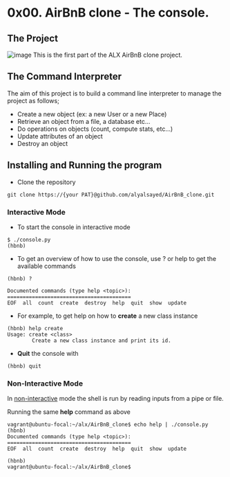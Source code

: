 # 0x00. AirBnB clone - The console.

## The Project
![image](https://drive.google.com/uc?export=view&id=1aeJ00OuWBdqhx456-euGnN7XvBo5M6Pv)
This is the first part of the ALX AirBnB clone project.

## The Command Interpreter
The aim of this project is to build a command line interpreter to manage the project as follows;
- Create a new object (ex: a new User or a new Place)
- Retrieve an object from a file, a database etc…
- Do operations on objects (count, compute stats, etc…)
- Update attributes of an object
- Destroy an object

## Installing and Running the program
- Clone the repository
```shell
git clone https://{your PAT}@github.com/alyalsayed/AirBnB_clone.git
```

### Interactive Mode
- To start the console in interactive mode
```shell
$ ./console.py
(hbnb)
```

- To get an overview of how to use the console, use ? or help to get the available commands
```shell
(hbnb) ?

Documented commands (type help <topic>):
========================================
EOF  all  count  create  destroy  help  quit  show  update
```
- For example, to get help on how to **create** a new class instance
```
(hbnb) help create
Usage: create <class>
        Create a new class instance and print its id.
```
- **Quit** the console with
```shell
(hbnb) quit
```

### Non-Interactive Mode
In [non-interactive](https://unix.stackexchange.com/a/394017) mode the shell is run by reading inputs from a pipe or file.

Running the same **help** command as above
```
vagrant@ubuntu-focal:~/alx/AirBnB_clone$ echo help | ./console.py
(hbnb)
Documented commands (type help <topic>):
========================================
EOF  all  count  create  destroy  help  quit  show  update

(hbnb)
vagrant@ubuntu-focal:~/alx/AirBnB_clone$ 
```

